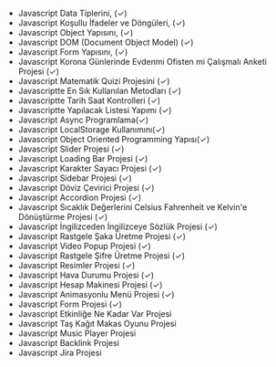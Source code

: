 - Javascript Data Tiplerini, (✓)
- Javascript Koşullu İfadeler ve Döngüleri,  (✓)
- Javascript Object Yapısını,  (✓)
- Javascript DOM (Document Object Model) (✓)
- Javascript Form Yapısını, (✓)
- Javascript Korona Günlerinde Evdenmi Ofisten mi Çalışmalı Anketi Projesi (✓)
- Javascript Matematik Quizi Projesini (✓)
- Javascriptte En Sık Kullanılan Metodları (✓)
- Javascriptte Tarih Saat Kontrolleri (✓)
- Javascriptte Yapılacak Listesi Yapımı (✓)
- Javascript Async Programlama(✓)
- Javascript LocalStorage Kullanımını(✓)
- Javascript Object Oriented Programming Yapısı(✓)
- Javascript Slider Projesi (✓)
- Javascript Loading Bar Projesi (✓)
- Javascript Karakter Sayacı Projesi (✓)
- Javascript Sidebar Projesi (✓)
- Javascript Döviz Çevirici Projesi (✓)
- Javascript Accordion Projesi (✓)
- Javascript Sıcaklık Değerlerini Celsius Fahrenheit ve Kelvin'e Dönüştürme Projesi (✓)
- Javascript İngilizceden İngilizceye Sözlük Projesi (✓)
- Javascript Rastgele Şaka Üretme Projesi (✓)
- Javascript Video Popup Projesi (✓)
- Javascript Rastgele Şifre Üretme Projesi (✓)
- Javascript Resimler Projesi (✓)
- Javascript Hava Durumu Projesi (✓)
- Javascript Hesap Makinesi Projesi (✓)
- Javascript Animasyonlu Menü Projesi (✓)
- Javascript Form Projesi (✓)
- Javascript Etkinliğe Ne Kadar Var Projesi
- Javascript Taş Kağıt Makas Oyunu Projesi
- Javascript Music Player Projesi
- Javascript Backlink Projesi
- Javascript Jira Projesi
